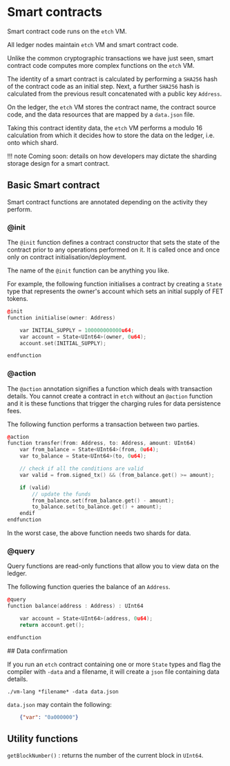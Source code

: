 <h1>Smart contracts</h1>

Smart contract code runs on the `etch` VM. 

All ledger nodes maintain `etch` VM and smart contract code.

Unlike the common cryptographic transactions we have just seen, smart contract code computes more complex functions on the `etch` VM.

The identity  of a smart contract is calculated by performing a `SHA256` hash of the contract code as an initial step. Next, a further `SHA256` hash is calculated from the previous result concatenated with a public key `Address`.

On the ledger, the `etch` VM stores the contract name, the contract source code, and the data resources that are mapped by a `data.json` file.

Taking this contract identity data, the `etch` VM performs a modulo 16 calculation from which it decides how to store the data on the ledger, i.e. onto which shard.

!!! note
	Coming soon: details on how developers may dictate the sharding storage design for a smart contract.



## Basic Smart contract

Smart contract functions are annotated depending on the activity they perform.

<H3>@init</H3>	

The `@init` function defines a contract constructor that sets the state of the contract prior to any operations performed on it. It is called once and once only on contract initialisation/deployment.

The name of the `@init` function can be anything you like.

For example, the following function initialises a contract by creating a `State` type that represents the owner's account which sets an initial supply of FET tokens. 


``` c++
@init
function initialise(owner: Address)

    var INITIAL_SUPPLY = 100000000000u64;
    var account = State<UInt64>(owner, 0u64);
    account.set(INITIAL_SUPPLY);

endfunction
```


<H3>@action</H3>

The `@action` annotation signifies a function which deals with transaction details. You cannot create a contract in `etch` without an `@action` function and it is these functions that trigger the charging rules for data persistence fees.

The following function performs a transaction between two parties.

``` c++
@action
function transfer(from: Address, to: Address, amount: UInt64)
	var from_balance = State<UInt64>(from, 0u64); 
	var to_balance = State<UInt64>(to, 0u64);

	// check if all the conditions are valid
	var valid = from.signed_tx() && (from_balance.get() >= amount);

	if (valid)
		// update the funds
		from_balance.set(from_balance.get() - amount);
		to_balance.set(to_balance.get() + amount);
	endif
endfunction
```

In the worst case, the above function needs two shards for data.


<h3>@query</h3>

Query functions are read-only functions that allow you to view data on the ledger. 

The following function queries the balance of an `Address`.

``` c++
@query
function balance(address : Address) : UInt64

	var account = State<UInt64>(address, 0u64);
	return account.get();

endfunction
```

## Data confirmation

If you run an `etch` contract containing one or more `State` types and flag the compiler with `-data` and a filename, it will create a `json` file containing data details.

`./vm-lang *filename* -data data.json`

`data.json` may contain the following:

``` json
	{"var": "0a000000"}
```

## Utility functions

```getBlockNumber()``` : returns the number of the current block in `UInt64`.


<br/>

